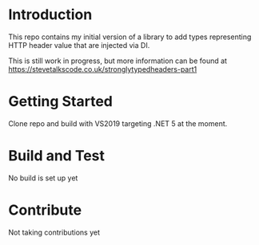 # Introduction 
This repo contains my initial version of a library to add types representing HTTP header value that are injected via DI. 

This is still work in progress, but more information can be found at https://stevetalkscode.co.uk/stronglytypedheaders-part1

# Getting Started
Clone repo and build with VS2019 targeting .NET 5 at the moment.

# Build and Test
No build is set up yet

# Contribute
Not taking contributions yet